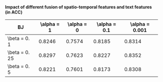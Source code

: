**Impact of different fusion of spatio-temporal features and text features (in ACC)**

| BJ             | \alpha = 1   | \alpha = 0     | \alpha = 0.1      | \alpha = 0.001  |
| ------------------- | ------- | ------- | ------- | ------- |
| \beta = 0. 1   |  0.8246  |  0.7574  |   0.8185  |  0.8314   |
| \beta = 0. 25  | 0.8297  | 0.7623  | 0.8227   | 0.8352   |
| \beta = 0. 5  | 0.8221 | 0.7601 | 0.8173 |   0.8308  |
